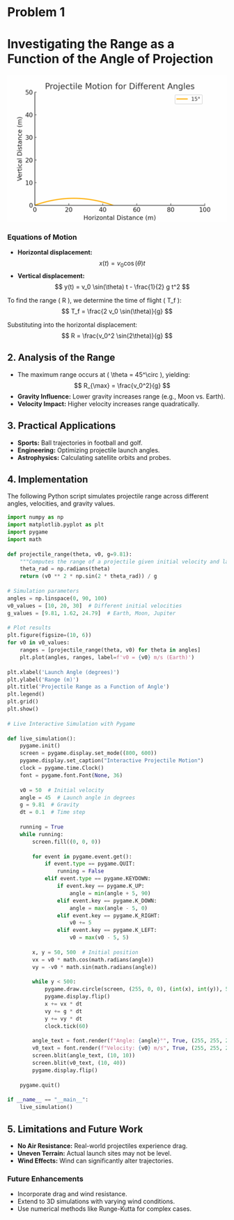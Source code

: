# Problem 1

# Investigating the Range as a Function of the Angle of Projection


![alt text](projectile_all_angles_slow.gif)


### Equations of Motion
- **Horizontal displacement:**
  $$
  x(t) = v_0 \cos(\theta) t
  $$
- **Vertical displacement:**
  $$
  y(t) = v_0 \sin(\theta) t - \frac{1}{2} g t^2
  $$

To find the range \( R \), we determine the time of flight \( T_f \):
  $$
  T_f = \frac{2 v_0 \sin(\theta)}{g}
  $$

Substituting into the horizontal displacement:
  $$
  R = \frac{v_0^2 \sin(2\theta)}{g}
  $$

## 2. Analysis of the Range
- The maximum range occurs at \( \theta = 45^\circ \), yielding:
  $$
  R_{\max} = \frac{v_0^2}{g}
  $$
- **Gravity Influence:** Lower gravity increases range (e.g., Moon vs. Earth).
- **Velocity Impact:** Higher velocity increases range quadratically.

## 3. Practical Applications
- **Sports:** Ball trajectories in football and golf.
- **Engineering:** Optimizing projectile launch angles.
- **Astrophysics:** Calculating satellite orbits and probes.

## 4. Implementation
The following Python script simulates projectile range across different angles, velocities, and gravity values.

```python
import numpy as np
import matplotlib.pyplot as plt
import pygame
import math

def projectile_range(theta, v0, g=9.81):
    """Computes the range of a projectile given initial velocity and launch angle."""
    theta_rad = np.radians(theta)
    return (v0 ** 2 * np.sin(2 * theta_rad)) / g

# Simulation parameters
angles = np.linspace(0, 90, 100)
v0_values = [10, 20, 30]  # Different initial velocities
g_values = [9.81, 1.62, 24.79]  # Earth, Moon, Jupiter

# Plot results
plt.figure(figsize=(10, 6))
for v0 in v0_values:
    ranges = [projectile_range(theta, v0) for theta in angles]
    plt.plot(angles, ranges, label=f'v0 = {v0} m/s (Earth)')

plt.xlabel('Launch Angle (degrees)')
plt.ylabel('Range (m)')
plt.title('Projectile Range as a Function of Angle')
plt.legend()
plt.grid()
plt.show()

# Live Interactive Simulation with Pygame

def live_simulation():
    pygame.init()
    screen = pygame.display.set_mode((800, 600))
    pygame.display.set_caption("Interactive Projectile Motion")
    clock = pygame.time.Clock()
    font = pygame.font.Font(None, 36)
    
    v0 = 50  # Initial velocity
    angle = 45  # Launch angle in degrees
    g = 9.81  # Gravity
    dt = 0.1  # Time step
    
    running = True
    while running:
        screen.fill((0, 0, 0))
        
        for event in pygame.event.get():
            if event.type == pygame.QUIT:
                running = False
            elif event.type == pygame.KEYDOWN:
                if event.key == pygame.K_UP:
                    angle = min(angle + 5, 90)
                elif event.key == pygame.K_DOWN:
                    angle = max(angle - 5, 0)
                elif event.key == pygame.K_RIGHT:
                    v0 += 5
                elif event.key == pygame.K_LEFT:
                    v0 = max(v0 - 5, 5)
        
        x, y = 50, 500  # Initial position
        vx = v0 * math.cos(math.radians(angle))
        vy = -v0 * math.sin(math.radians(angle))
        
        while y < 500:
            pygame.draw.circle(screen, (255, 0, 0), (int(x), int(y)), 5)
            pygame.display.flip()
            x += vx * dt
            vy += g * dt
            y += vy * dt
            clock.tick(60)
        
        angle_text = font.render(f"Angle: {angle}°", True, (255, 255, 255))
        v0_text = font.render(f"Velocity: {v0} m/s", True, (255, 255, 255))
        screen.blit(angle_text, (10, 10))
        screen.blit(v0_text, (10, 40))
        pygame.display.flip()
    
    pygame.quit()

if __name__ == "__main__":
    live_simulation()
```

## 5. Limitations and Future Work
- **No Air Resistance:** Real-world projectiles experience drag.
- **Uneven Terrain:** Actual launch sites may not be level.
- **Wind Effects:** Wind can significantly alter trajectories.

### Future Enhancements
- Incorporate drag and wind resistance.
- Extend to 3D simulations with varying wind conditions.
- Use numerical methods like Runge-Kutta for complex cases.